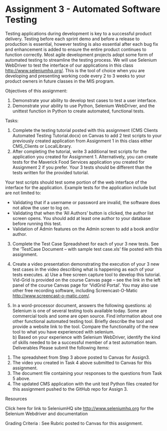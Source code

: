 # Assignment 3 - Automated Software Testing
 
Testing applications during development is key to a successful product delivery. Testing before each sprint demo and before a release to production is essential, however testing is also essential after each bug fix and enhancement is added to ensure the entire product continues to function correctly. Most agile development projects adopt some form of automated testing to streamline the testing process. We will use Selenium WebDriver to test the interface of our applications in this class http://www.seleniumhq.org/. This is the tool of choice when you are developing and presenting working code every 2 to 3 weeks to your product owners in future classes in the MIS program.

Objectives of this assignment:
1)	Demonstrate your ability to develop test cases to test a user interface.
2)	Demonstrate your ability to use Python, Selenium WebDriver, and the unittest function in Python to create automated, functional tests.

Tasks:
1)	Complete the testing tutorial posted with this assignment (CMS Clients Automated Testing Tutorial.docx) on Canvas to add 2 test scripts to your previously created application from Assignment 1 in this class either CMS_Clients or LocalLibrary. 
2)	After completing the tutorial, write 3 additional test scripts for the application you created for Assignment 1. Alternatively, you can create tests for the Maverick Food Services application you created for Assignment 2 if you prefer. Your 3 tests should be different than the tests written for the provided tutorial.

Your test scripts should test some portion of the web interface of the interface for the application. Example tests for the application include but are not limited to:
* Validating that if a username or password are invalid, the software does not allow the user to log on.
* Validating that when the ‘All Authors’ button is clicked, the author list screen opens. You should add at least one author to your database before running this test.
* Validation of Admin features on the Admin screen to add a book and/or author.

3)	Complete the Test Case Spreadsheet for each of your 3 new tests. See the ‘TestCase Document – with sample test case.xls’ file posted with this assignment.

4)	Create a video presentation demonstrating the execution of your 3 new test cases in the video describing what is happening as each of your tests executes. 
a)	Use a free screen capture tool to develop this tutorial. Vid-Grid is provided on the course Canvas page – see the link in the left panel of the course Canvas page for ‘VidGrid Portal’.  You may also use other free recording software, including Screencast-O-Matic http://www.screencast-o-matic.com/.  

5)	In a word-processor document, answers the following questions:
a)	Selenium is one of several testing tools available today.  Some are commercial tools and some are open source. Find information about one other functional automated testing tool. Briefly describe the tool and provide a website link to the tool. Compare the functionality of the new tool to what you have experienced with selenium.  
b)	Based on your experience with Selenium WebDriver, identify the kind of skills needed to be a successful member of a test automation team.
Deliverables
Please submit the following items:
1.	The spreadsheet from Step 3 above posted to Canvas for Assign3.
2.	The video you created in Task 4 above submitted to Canvas for this assignment.
3.	The document file containing your responses to the questions from Task 5 above.
4.	The updated CMS application with the unit test Python files created for this assignment pushed to the GitHub repo for Assign 3.

Resources

Click here for link to SeleniumHQ site http://www.seleniumhq.org for the Selenium Webdriver and documentation


Grading Criteria : See Rubric posted to Canvas for this assignment.
 

